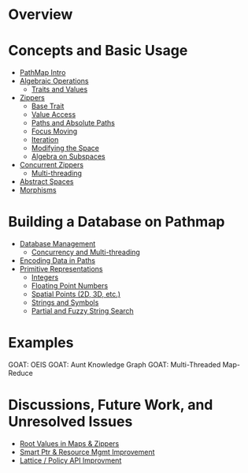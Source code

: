 # Overview

# Concepts and Basic Usage

- [PathMap Intro](./1.00.00_intro.md)
- [Algebraic Operations](./1.01.00_algebraic_ops.md)
    - [Traits and Values](./1.01.01_algebraic_traits.md)
- [Zippers](./1.02.00_zippers.md)
    - [Base Trait](./1.02.01_zipper_trait.md)
    - [Value Access](./1.02.02_zipper_values.md)
    - [Paths and Absolute Paths](1.02.03_zipper_paths.md)
    - [Focus Moving](1.02.04_zipper_moving.md)
    - [Iteration](./1.02.05_zipper_iter.md)
    - [Modifying the Space](./1.02.06_zipper_writing.md)
    - [Algebra on Subspaces](./1.02.07_zipper_algebra.md)
- [Concurrent Zippers](./1.03.00_multi_zipper.md)
    - [Multi-threading](./1.03.01_multithreading.md)
- [Abstract Spaces](./1.04.00_abstract_zippers.md)
- [Morphisms](./1.05.00_morphisms.md)

# Building a Database on Pathmap

- [Database Management](./2.00.00_database_intro.md)
    - [Concurrency and Multi-threading](./2.00.01_concurrency.md)
- [Encoding Data in Paths](./2.01.00_encoding_overview.md)
- [Primitive Representations](./2.02.00_primitive_representations.md)
    - [Integers](./2.02.01_integer_encoding.md)
    - [Floating Point Numbers](./2.02.02_float_encoding.md)
    - [Spatial Points (2D, 3D, etc.)](./2.02.03_point_encoding.md)
    - [Strings and Symbols](./2.02.04_symbol_encoding.md)
    - [Partial and Fuzzy String Search](./2.02.05_fuzzy_search_encoding.md)

# Examples

GOAT: OEIS
GOAT: Aunt Knowledge Graph
GOAT: Multi-Threaded Map-Reduce

# Discussions, Future Work, and Unresolved Issues

- [Root Values in Maps & Zippers](./A.0001_map_root_values.md)
- [Smart Ptr & Resource Mgmt Improvement](./A.0002_smart_ptr_upgrade.md)
- [Lattice / Policy API Improvment](./A.0003_policy_API.md)

